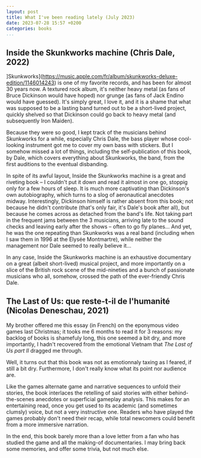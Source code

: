 ```yaml
---
layout: post
title: What I've been reading lately (July 2023)
date: 2023-07-28 15:57 +0200
categories: books
...
```


## Inside the Skunkworks machine (Chris Dale, 2022)

]Skunkworks](https://music.apple.com/fr/album/skunkworks-deluxe-edition/1146014243) is one of my favorite records, and 
has been for almost 30 years now. A textured rock album, it's neither heavy metal (as fans of Bruce Dickinson would have 
hoped) nor grunge (as fans of Jack Endino would have guessed). It's simply great, I love it, and it is a shame that what 
was supposed to be a lasting band turned out to be a short-lived project, quickly shelved so that Dickinson could go 
back to heavy metal (and subsequently Iron Maiden).

Because they were so good, I kept track of the musicians behind Skunkworks for a while, especially Chris Dale, the 
bass player whose cool-looking instrument got me to cover my own bass with stickers. But I somehow missed a lot of 
things, including the self-publication of this book, by Dale, which covers everything about Skunkworks, the band, from 
the first auditions to the eventual disbanding.

In spite of its awful layout, Inside the Skunkworks machine is a great and riveting book – I couldn't put it down and 
read it almost in one go, stoppig only for a few hours of sleep. It is much more captivating than Dickinson's own 
autobiography, which turns to a slog of aeronautical anecdotes midway. Interestingly, Dickinson himself is 
rather absent from this book; not because he didn't contribute (that's only fair, it's Dale's book after all), but because 
he comes across as detached from the band's life. Not taking part in the frequent jams between the 3 musicians, arriving 
late to the sound checks and leaving early after the shows – often to go fly planes… And yet, he was the one repeating 
than Skunkworks was a real band (including when I saw them in 1996 at the Elysée Montmartre), while neither the 
management nor Dale seemed to really believe it…

In any case, Inside the Skunkworks machine is an exhaustive documentary on a great (albeit short-lived) musical project, 
and more importantly on a slice of the British rock scene of the mid-nineties and a bunch of passionate musicians who 
all, somehow, crossed the path of the ever-friendly Chris Dale.

## The Last of Us: que reste-t-il de l'humanité (Nicolas Deneschau, 2021)

My brother offered me this essay (in French) on the eponymous video games last Christmas; it tooks me 6 months to read it 
for 3 reasons: my backlog of books is shamefuly long, this one seemed a bit dry, and more importantly, I hadn't recovered 
from the emotional Vietnam that _The Last of Us part II_ dragged me through.

Well, it turns out that this book was not as emotionnaly taxing as I feared, if still a bit dry. Furthermore, I don't 
really know what its point nor audience are.

Like the games alternate game and narrative sequences to unfold their stories, the book interlaces the retelling of said 
stories with either behind-the-scenes anecdotes or superficial gameplay analysis. This makes for an entertaining read, 
once you get used to its academic (and sometimes clumsly) voice, but not a very instructive one. Readers who have played 
the games probably don't need their recap, while total newcomers could benefit from a more immersive narration.

In the end, this book barely more than a love letter from a fan who has studied the game and all the making-of 
documentaries. I may bring back some memories, and offer some trivia, but not much else.
